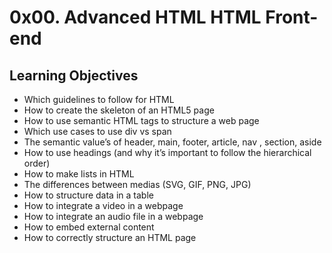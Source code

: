 # 0x00. Advanced HTML HTML Front-end
## Learning Objectives
 - Which guidelines to follow for HTML
 - How to create the skeleton of an HTML5 page
 - How to use semantic HTML tags to structure a web page
 - Which use cases to use div vs span
 - The semantic value’s of header, main, footer, article, nav    , section, aside
 - How to use headings (and why it’s important to follow the     hierarchical order)
 - How to make lists in HTML
 - The differences between medias (SVG, GIF, PNG, JPG)
 - How to structure data in a table
 - How to integrate a video in a webpage
 - How to integrate an audio file in a webpage
 - How to embed external content
 - How to correctly structure an HTML page

